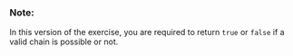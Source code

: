 ### Note: 
In this version of the exercise, you are required to return `true` or `false` if a valid chain is possible or not.